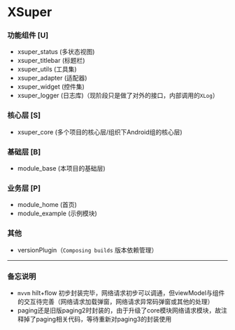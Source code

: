 XSuper
===================================

### 功能组件 [U]
* xsuper_status (多状态视图)
* xsuper_titlebar (标题栏)
* xsuper_utils (工具集)
* xsuper_adapter (适配器)
* xsuper_widget (控件集)
* xsuper_logger (日志库)（现阶段只是做了对外的接口，内部调用的`XLog`）

### 核心层 [S]
* xsuper_core (多个项目的核心层/组织下Android组的核心层)

### 基础层 [B]
* module_base (本项目的基础层)

### 业务层 [P]
* module_home (首页)
* module_example (示例模块)

### 其他
* versionPlugin（`Composing builds` 版本依赖管理）

---
### 备忘说明

* `mvvm` hilt+flow 初步封装完毕，网络请求初步可以调通，但viewModel与组件的交互待完善（网络请求加载弹窗，网络请求异常码弹窗或其他的处理）
* paging还是旧版paging2时封装的，由于升级了core模块网络请求模块，故注释掉了paging相关代码，等待重新对paging3的封装使用